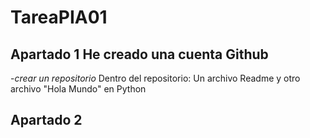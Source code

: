 # TareaPIA01
## Apartado 1 He creado una cuenta  Github
-*crear un repositorio*
Dentro del repositorio: Un archivo Readme y otro archivo "Hola Mundo" en Python
## Apartado 2 

